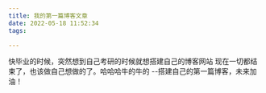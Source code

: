```yaml
---
title: 我的第一篇博客文章
date: 2022-05-18 11:52:34
tags:

---
```


快毕业的时候，突然想到自己考研的时候就想搭建自己的博客网站
现在一切都结束了，也该做自己想做的了。哈哈哈牛的牛的
--搭建自己的第一篇博客，未来加油！
